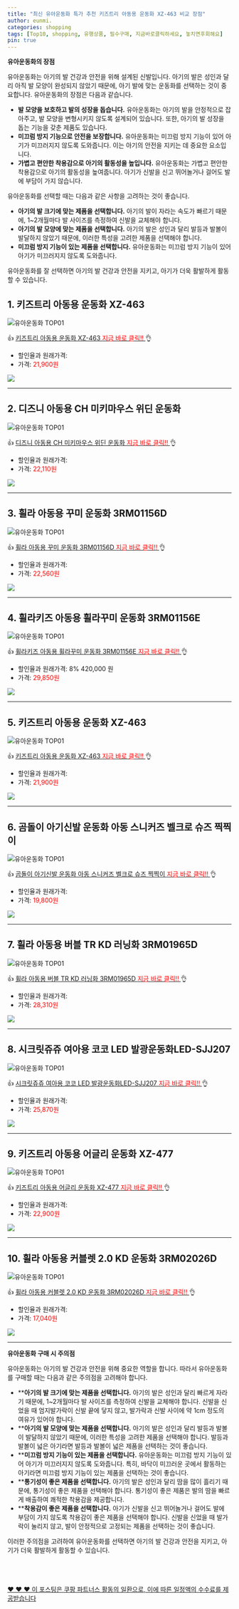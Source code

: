 ```yaml
---
title: "최신 유아운동화 특가 추천 키즈트리 아동용 운동화 XZ-463 비교 장점"
author: eunmi.
categories: shopping
tags: [Top10, shopping, 유행상품, 필수구매, 지금바로클릭하세요, 놓치면후회해요]
pin: true
---
```

**유아운동화의 장점**

유아운동화는 아기의 발 건강과 안전을 위해 설계된 신발입니다. 아기의 발은 성인과 달리 아직 발 모양이 완성되지 않았기 때문에, 아기 발에 맞는 운동화를 선택하는 것이 중요합니다. 유아운동화의 장점은 다음과 같습니다.

* **발 모양을 보호하고 발의 성장을 돕습니다.** 유아운동화는 아기의 발을 안정적으로 잡아주고, 발 모양을 변형시키지 않도록 설계되어 있습니다. 또한, 아기의 발 성장을 돕는 기능을 갖춘 제품도 있습니다.
* **미끄럼 방지 기능으로 안전을 보장합니다.** 유아운동화는 미끄럼 방지 기능이 있어 아기가 미끄러지지 않도록 도와줍니다. 이는 아기의 안전을 지키는 데 중요한 요소입니다.
* **가볍고 편안한 착용감으로 아기의 활동성을 높입니다.** 유아운동화는 가볍고 편안한 착용감으로 아기의 활동성을 높여줍니다. 아기가 신발을 신고 뛰어놀거나 걸어도 발에 부담이 가지 않습니다.

유아운동화를 선택할 때는 다음과 같은 사항을 고려하는 것이 좋습니다.

* **아기의 발 크기에 맞는 제품을 선택합니다.** 아기의 발이 자라는 속도가 빠르기 때문에, 1~2개월마다 발 사이즈를 측정하여 신발을 교체해야 합니다.
* **아기의 발 모양에 맞는 제품을 선택합니다.** 아기의 발은 성인과 달리 발등과 발볼이 발달하지 않았기 때문에, 이러한 특성을 고려한 제품을 선택해야 합니다.
* **미끄럼 방지 기능이 있는 제품을 선택합니다.** 유아운동화는 미끄럼 방지 기능이 있어 아기가 미끄러지지 않도록 도와줍니다.

유아운동화를 잘 선택하면 아기의 발 건강과 안전을 지키고, 아기가 더욱 활발하게 활동할 수 있습니다.

   

## 1. 키즈트리 아동용 운동화 XZ-463

![유아운동화 TOP01](https://thumbnail10.coupangcdn.com/thumbnails/remote/230x230ex/image/rs_quotation_api/ry1hlzmc/b963ee34821f470b9ad6466012d92561.jpg)


👍 [키즈트리 아동용 운동화 XZ-463 <font color=red> 지금 바로 클릭!! </font> ](https://link.coupang.com/re/AFFSDP?lptag=AF3617701&subid=GithubCoopas&pageKey=6063966773&traceid=V0-153&itemId=11164632039&vendorItemId=78442747937) 👌 


- 할인율과 원래가격: 
- 가격: <span style='color:red'>21,900원</span>

[![](/discount_price.png)](https://link.coupang.com/re/AFFSDP?lptag=AF3617701&subid=GithubCoopas&pageKey=6063966773&traceid=V0-153&itemId=11164632039&vendorItemId=78442747937)

---


   

## 2. 디즈니 아동용 CH 미키마우스 위딘 운동화

![유아운동화 TOP01](https://thumbnail9.coupangcdn.com/thumbnails/remote/230x230ex/image/retail/images/1289379319621794-c5e5c641-66e4-4625-8e6f-efa6c2d8bea9.jpg)


👍 [디즈니 아동용 CH 미키마우스 위딘 운동화 <font color=red> 지금 바로 클릭!! </font> ](https://link.coupang.com/re/AFFSDP?lptag=AF3617701&subid=GithubCoopas&pageKey=5010954831&traceid=V0-153&itemId=6707939073&vendorItemId=74001508249) 👌 


- 할인율과 원래가격: 
- 가격: <span style='color:red'>22,110원</span>

[![](/discount_price.png)](https://link.coupang.com/re/AFFSDP?lptag=AF3617701&subid=GithubCoopas&pageKey=5010954831&traceid=V0-153&itemId=6707939073&vendorItemId=74001508249)

---


   

## 3. 휠라 아동용 꾸미 운동화 3RM01156D

![유아운동화 TOP01](https://thumbnail9.coupangcdn.com/thumbnails/remote/230x230ex/image/rs_quotation_api/2ftcfvoh/26477f4f9935448baf73e5266240b0d8.jpg)


👍 [휠라 아동용 꾸미 운동화 3RM01156D <font color=red> 지금 바로 클릭!! </font> ](https://link.coupang.com/re/AFFSDP?lptag=AF3617701&subid=GithubCoopas&pageKey=4841306425&traceid=V0-153&itemId=6135140329&vendorItemId=73431417956) 👌 


- 할인율과 원래가격: 
- 가격: <span style='color:red'>22,560원</span>

[![](/discount_price.png)](https://link.coupang.com/re/AFFSDP?lptag=AF3617701&subid=GithubCoopas&pageKey=4841306425&traceid=V0-153&itemId=6135140329&vendorItemId=73431417956)

---


   

## 4. 휠라키즈 아동용 휠라꾸미 운동화 3RM01156E

![유아운동화 TOP01](https://thumbnail6.coupangcdn.com/thumbnails/remote/230x230ex/image/retail/images/1787353146407018-b996644c-ace3-4261-9a17-506b7a800dd2.jpg)


👍 [휠라키즈 아동용 휠라꾸미 운동화 3RM01156E <font color=red> 지금 바로 클릭!! </font> ](https://link.coupang.com/re/AFFSDP?lptag=AF3617701&subid=GithubCoopas&pageKey=6340193097&traceid=V0-153&itemId=13297557369&vendorItemId=80554904932) 👌 


- 할인율과 원래가격: 8%  420,000   원
- 가격: <span style='color:red'>29,850원</span>

[![](/discount_price.png)](https://link.coupang.com/re/AFFSDP?lptag=AF3617701&subid=GithubCoopas&pageKey=6340193097&traceid=V0-153&itemId=13297557369&vendorItemId=80554904932)

---


   

## 5. 키즈트리 아동용 운동화 XZ-463

![유아운동화 TOP01](https://thumbnail7.coupangcdn.com/thumbnails/remote/230x230ex/image/rs_quotation_api/chb8hach/8b0b95744a524556b15c683147e27636.jpg)


👍 [키즈트리 아동용 운동화 XZ-463 <font color=red> 지금 바로 클릭!! </font> ](https://link.coupang.com/re/AFFSDP?lptag=AF3617701&subid=GithubCoopas&pageKey=6063966773&traceid=V0-153&itemId=11163948051&vendorItemId=78442080306) 👌 


- 할인율과 원래가격: 
- 가격: <span style='color:red'>21,900원</span>

[![](/discount_price.png)](https://link.coupang.com/re/AFFSDP?lptag=AF3617701&subid=GithubCoopas&pageKey=6063966773&traceid=V0-153&itemId=11163948051&vendorItemId=78442080306)

---


   

## 6. 곰돌이 아기신발 운동화 아동 스니커즈 벨크로 슈즈 찍찍이

![유아운동화 TOP01](https://thumbnail7.coupangcdn.com/thumbnails/remote/230x230ex/image/vendor_inventory/7636/6b1c8b432e863605f915db64fe290b1d3483244b3bc10b8334a94df1f9ec.png)


👍 [곰돌이 아기신발 운동화 아동 스니커즈 벨크로 슈즈 찍찍이 <font color=red> 지금 바로 클릭!! </font> ](https://link.coupang.com/re/AFFSDP?lptag=AF3617701&subid=GithubCoopas&pageKey=7621481484&traceid=V0-153&itemId=20207356702&vendorItemId=84892390204) 👌 


- 할인율과 원래가격: 
- 가격: <span style='color:red'>19,800원</span>

[![](/discount_price.png)](https://link.coupang.com/re/AFFSDP?lptag=AF3617701&subid=GithubCoopas&pageKey=7621481484&traceid=V0-153&itemId=20207356702&vendorItemId=84892390204)

---


   

## 7. 휠라 아동용 버블 TR KD 러닝화 3RM01965D

![유아운동화 TOP01](https://thumbnail10.coupangcdn.com/thumbnails/remote/230x230ex/image/rs_quotation_api/tzcomvns/bea1c0b56b6040cf943d7832d79bf32e.jpg)


👍 [휠라 아동용 버블 TR KD 러닝화 3RM01965D <font color=red> 지금 바로 클릭!! </font> ](https://link.coupang.com/re/AFFSDP?lptag=AF3617701&subid=GithubCoopas&pageKey=6222175048&traceid=V0-153&itemId=12457765021&vendorItemId=79726763287) 👌 


- 할인율과 원래가격: 
- 가격: <span style='color:red'>28,310원</span>

[![](/discount_price.png)](https://link.coupang.com/re/AFFSDP?lptag=AF3617701&subid=GithubCoopas&pageKey=6222175048&traceid=V0-153&itemId=12457765021&vendorItemId=79726763287)

---


   

## 8. 시크릿쥬쥬 여아용 코코 LED 발광운동화LED-SJJ207

![유아운동화 TOP01](https://thumbnail6.coupangcdn.com/thumbnails/remote/230x230ex/image/rs_quotation_api/9tlwd9ju/f9d94b8b961b4079bd72b3f1fc68742b.jpg)


👍 [시크릿쥬쥬 여아용 코코 LED 발광운동화LED-SJJ207 <font color=red> 지금 바로 클릭!! </font> ](https://link.coupang.com/re/AFFSDP?lptag=AF3617701&subid=GithubCoopas&pageKey=7124179269&traceid=V0-153&itemId=17844931516&vendorItemId=85008458687) 👌 


- 할인율과 원래가격: 
- 가격: <span style='color:red'>25,870원</span>

[![](/discount_price.png)](https://link.coupang.com/re/AFFSDP?lptag=AF3617701&subid=GithubCoopas&pageKey=7124179269&traceid=V0-153&itemId=17844931516&vendorItemId=85008458687)

---


   

## 9. 키즈트리 아동용 어글리 운동화 XZ-477

![유아운동화 TOP01](https://thumbnail6.coupangcdn.com/thumbnails/remote/230x230ex/image/retail/images/3480926591188546-9226cb93-05c7-4657-9eec-2e766ad65aad.jpg)


👍 [키즈트리 아동용 어글리 운동화 XZ-477 <font color=red> 지금 바로 클릭!! </font> ](https://link.coupang.com/re/AFFSDP?lptag=AF3617701&subid=GithubCoopas&pageKey=6500775442&traceid=V0-153&itemId=14311001006&vendorItemId=81555694491) 👌 


- 할인율과 원래가격: 
- 가격: <span style='color:red'>22,900원</span>

[![](/discount_price.png)](https://link.coupang.com/re/AFFSDP?lptag=AF3617701&subid=GithubCoopas&pageKey=6500775442&traceid=V0-153&itemId=14311001006&vendorItemId=81555694491)

---


   

## 10. 휠라 아동용 커블렛 2.0 KD 운동화 3RM02026D

![유아운동화 TOP01](https://thumbnail10.coupangcdn.com/thumbnails/remote/230x230ex/image/retail/images/6341089580509742-357ad340-79e1-4603-8e67-ff7cf91403d3.png)


👍 [휠라 아동용 커블렛 2.0 KD 운동화 3RM02026D <font color=red> 지금 바로 클릭!! </font> ](https://link.coupang.com/re/AFFSDP?lptag=AF3617701&subid=GithubCoopas&pageKey=6239396155&traceid=V0-153&itemId=12585528167&vendorItemId=79853511414) 👌 


- 할인율과 원래가격: 
- 가격: <span style='color:red'>17,040원</span>

[![](/discount_price.png)](https://link.coupang.com/re/AFFSDP?lptag=AF3617701&subid=GithubCoopas&pageKey=6239396155&traceid=V0-153&itemId=12585528167&vendorItemId=79853511414)

---
**유아운동화 구매 시 주의점**

유아운동화는 아기의 발 건강과 안전을 위해 중요한 역할을 합니다. 따라서 유아운동화를 구매할 때는 다음과 같은 주의점을 고려해야 합니다.

* ****아기의 발 크기에 맞는 제품을 선택합니다.** 아기의 발은 성인과 달리 빠르게 자라기 때문에, 1~2개월마다 발 사이즈를 측정하여 신발을 교체해야 합니다. 신발을 신었을 때 엄지발가락이 신발 끝에 닿지 않고, 발가락과 신발 사이에 약 1cm 정도의 여유가 있어야 합니다.
* ****아기의 발 모양에 맞는 제품을 선택합니다.** 아기의 발은 성인과 달리 발등과 발볼이 발달하지 않았기 때문에, 이러한 특성을 고려한 제품을 선택해야 합니다. 발등과 발볼이 넓은 아기라면 발등과 발볼이 넓은 제품을 선택하는 것이 좋습니다.
* ****미끄럼 방지 기능이 있는 제품을 선택합니다.** 유아운동화는 미끄럼 방지 기능이 있어 아기가 미끄러지지 않도록 도와줍니다. 특히, 바닥이 미끄러운 곳에서 활동하는 아기라면 미끄럼 방지 기능이 있는 제품을 선택하는 것이 좋습니다.
* ****통기성이 좋은 제품을 선택합니다.** 아기의 발은 성인과 달리 땀을 많이 흘리기 때문에, 통기성이 좋은 제품을 선택해야 합니다. 통기성이 좋은 제품은 발의 땀을 빠르게 배출하여 쾌적한 착용감을 제공합니다.
* ****착용감이 좋은 제품을 선택합니다.** 아기가 신발을 신고 뛰어놀거나 걸어도 발에 부담이 가지 않도록 착용감이 좋은 제품을 선택해야 합니다. 신발을 신었을 때 발가락이 눌리지 않고, 발이 안정적으로 고정되는 제품을 선택하는 것이 좋습니다.

이러한 주의점을 고려하여 유아운동화를 선택하면 아기의 발 건강과 안전을 지키고, 아기가 더욱 활발하게 활동할 수 있습니다.<br><br><br><br><br> [ ❤ ❤ ❤ 이 포스팅은 쿠팡 파트너스 활동의 일환으로, 이에 따른 일정액의 수수료를 제공받습니다](https://link.coupang.com/a/bcEFyh)